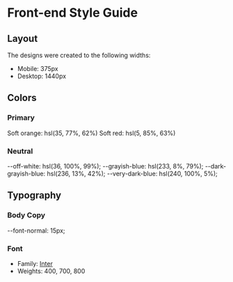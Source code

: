 # Front-end Style Guide

## Layout

The designs were created to the following widths:

- Mobile: 375px
- Desktop: 1440px

## Colors

### Primary

Soft orange: hsl(35, 77%, 62%) 
Soft red: hsl(5, 85%, 63%)

### Neutral

--off-white: hsl(36, 100%, 99%);
--grayish-blue: hsl(233, 8%, 79%);
--dark-grayish-blue: hsl(236, 13%, 42%);
--very-dark-blue: hsl(240, 100%, 5%);

## Typography

### Body Copy

--font-normal: 15px;

### Font

- Family: [Inter](https://fonts.google.com/specimen/Inter)
- Weights: 400, 700, 800
